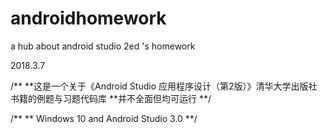 # androidhomework
a hub about android studio 2ed 's homework

2018.3.7

/**
 **这是一个关于《Android Studio 应用程序设计（第2版）》清华大学出版社书籍的例题与习题代码库
 **并不全面但均可运行
 **/
 
/**
 ** Windows 10 and Android Studio 3.0
 **/
 
 
